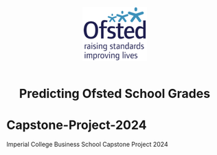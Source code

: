 <div align="center">
	<img style="width:150px" src="https://github.com/wrm65/Capstone-Project-2024/blob/main/images/ofsted-logo.png"><br><br>
	<h1>Predicting Ofsted School Grades</b></h1>
</div>

# Capstone-Project-2024
Imperial College Business School Capstone Project 2024
